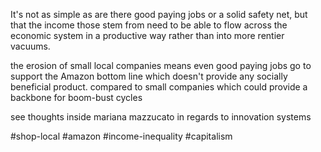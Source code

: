 It's not as simple as are there good paying jobs or a solid safety net, but that the income those stem from need to be able to flow across the economic system in a productive way rather than into more rentier vacuums.

the erosion of small local companies means even good paying jobs go to support the Amazon bottom line which doesn't provide any socially beneficial product.  compared to small companies which could provide a backbone for boom-bust cycles 


see thoughts inside mariana mazzucato in regards to innovation systems

#shop-local #amazon #income-inequality #capitalism 